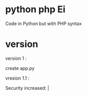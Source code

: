 # python php Ei
Code in Python but with PHP syntax


# version

version 1 :

create app.py

vresion 1.1 :

Security increased: |
